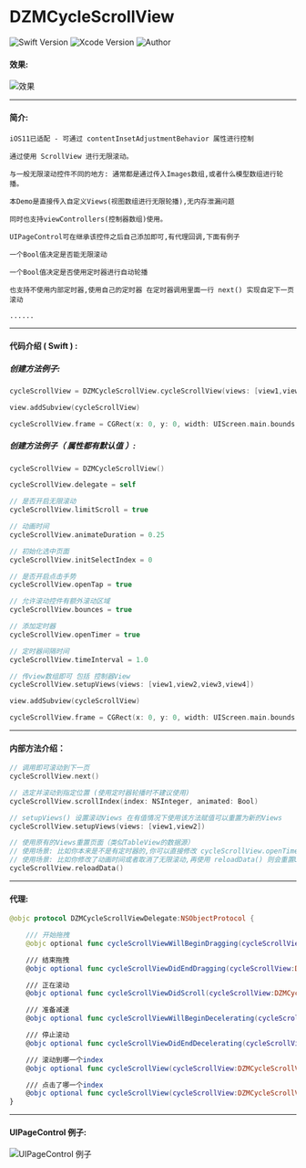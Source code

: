 # DZMCycleScrollView

![Swift Version](https://img.shields.io/badge/Swift-3.x-orange.svg)
![Xcode Version](https://img.shields.io/badge/Xcode-8.2.1-orange.svg)
![Author](https://img.shields.io/badge/Author-DZM-blue.svg)

#### 效果:
![效果](icon0.gif)

***
#### 简介:

    iOS11已适配 - 可通过 contentInsetAdjustmentBehavior 属性进行控制

    通过使用 ScrollView 进行无限滚动。
    
    与一般无限滚动控件不同的地方: 通常都是通过传入Images数组,或者什么模型数组进行轮播。
    
    本Demo是直接传入自定义Views(视图数组进行无限轮播),无内存泄漏问题
    
    同时也支持viewControllers(控制器数组)使用。
    
    UIPageControl可在继承该控件之后自己添加即可,有代理回调,下面有例子
    
    一个Bool值决定是否能无限滚动
    
    一个Bool值决定是否使用定时器进行自动轮播
    
    也支持不使用内部定时器,使用自己的定时器 在定时器调用里面一行 next() 实现自定下一页滚动
    
    ......
    
***
#### 代码介绍 ( Swift ) :

##### 创建方法例子:

```Swift
cycleScrollView = DZMCycleScrollView.cycleScrollView(views: [view1,view2,view3,view4],limitScroll: true, delegate:self)

view.addSubview(cycleScrollView)

cycleScrollView.frame = CGRect(x: 0, y: 0, width: UIScreen.main.bounds.size.width, height: 100)
```

##### 创建方法例子（ 属性都有默认值 ）:

```Swift
cycleScrollView = DZMCycleScrollView()

cycleScrollView.delegate = self

// 是否开启无限滚动
cycleScrollView.limitScroll = true

// 动画时间
cycleScrollView.animateDuration = 0.25

// 初始化选中页面
cycleScrollView.initSelectIndex = 0

// 是否开启点击手势
cycleScrollView.openTap = true

// 允许滚动控件有额外滚动区域
cycleScrollView.bounces = true

// 添加定时器
cycleScrollView.openTimer = true

// 定时器间隔时间
cycleScrollView.timeInterval = 1.0

// 传view数组即可 包括 控制器View
cycleScrollView.setupViews(views: [view1,view2,view3,view4])

view.addSubview(cycleScrollView)

cycleScrollView.frame = CGRect(x: 0, y: 0, width: UIScreen.main.bounds.size.width, height: 100)
```

***
#### 内部方法介绍：
```Swift
// 调用即可滚动到下一页
cycleScrollView.next()

// 选定并滚动到指定位置 (使用定时器轮播时不建议使用)
cycleScrollView.scrollIndex(index: NSInteger, animated: Bool)

// setupViews() 设置滚动Views 在有值情况下使用该方法赋值可以重置为新的Views
cycleScrollView.setupViews(views: [view1,view2])

// 使用原有的Views重置页面（类似TableView的数据源）
// 使用场景: 比如你本来是不是有定时器的,你可以直接修改 cycleScrollView.openTimer = true ,再使用 reloadData() 则会重置UI
// 使用场景: 比如你修改了动画时间或者取消了无限滚动,再使用 reloadData() 则会重置UI
cycleScrollView.reloadData()
```

***
#### 代理:
```Swift
@objc protocol DZMCycleScrollViewDelegate:NSObjectProtocol {

    /// 开始拖拽
    @objc optional func cycleScrollViewWillBeginDragging(cycleScrollView:DZMCycleScrollView)

    /// 结束拖拽
    @objc optional func cycleScrollViewDidEndDragging(cycleScrollView:DZMCycleScrollView)

    /// 正在滚动
    @objc optional func cycleScrollViewDidScroll(cycleScrollView:DZMCycleScrollView)

    /// 准备减速
    @objc optional func cycleScrollViewWillBeginDecelerating(cycleScrollView:DZMCycleScrollView)

    /// 停止滚动
    @objc optional func cycleScrollViewDidEndDecelerating(cycleScrollView:DZMCycleScrollView)

    /// 滚动到哪一个index
    @objc optional func cycleScrollView(cycleScrollView:DZMCycleScrollView,scrollToIndex index:NSInteger)

    /// 点击了哪一个index
    @objc optional func cycleScrollView(cycleScrollView:DZMCycleScrollView,touchToIndex index:NSInteger)
}
```

***
#### UIPageControl 例子:
![UIPageControl 例子](icon3.png)
